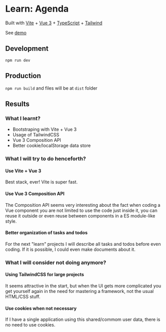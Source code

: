 # Learn: Agenda

Built with [Vite](https://vitejs.dev) + [Vue 3](https://vuejs.org) + [TypeScript](https://www.typescriptlang.org) + [Tailwind](https://tailwindcss.com)

See [demo](https://rafaelfsilva1-agenda.vercel.app)

## Development

`npm run dev`

## Production

`npm run build` and files will be at `dist` folder

## Results

### What I learnt?

- Bootstraping with Vite + Vue 3
- Usage of TailwindCSS
- Vue 3 Composition API
- Better cookie/localStorage data store

### What I will try to do henceforth?

#### Use Vite + Vue 3
Best stack, ever! Vite is super fast.

#### Use Vue 3 Composition API
The Composition API seems very interesting about the fact when coding a Vue component you are not limited to use the code just inside it, you can reuse it outside or even reuse between components in a ES module-like style.

#### Better organization of tasks and todos
For the next "learn" projects I will describe all tasks and todos before even coding. If it is possible, I could even make documents about it.

### What I will consider not doing anymore?

#### Using TailwindCSS for large projects
It seems attractive in the start, but when the UI gets more complicated you get yourself again in the need for mastering a framework, not the usual HTML/CSS stuff.

#### Use cookies when not necessary
If I have a single application using this shared/commom user data, there is no need to use cookies.
